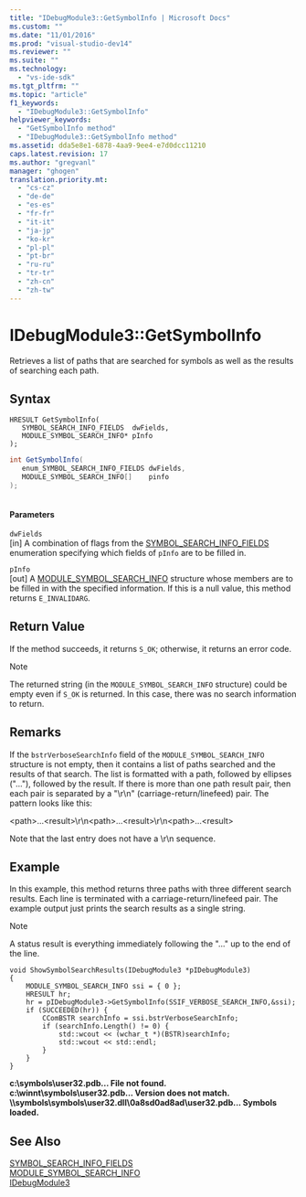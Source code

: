 ```yaml
---
title: "IDebugModule3::GetSymbolInfo | Microsoft Docs"
ms.custom: ""
ms.date: "11/01/2016"
ms.prod: "visual-studio-dev14"
ms.reviewer: ""
ms.suite: ""
ms.technology: 
  - "vs-ide-sdk"
ms.tgt_pltfrm: ""
ms.topic: "article"
f1_keywords: 
  - "IDebugModule3::GetSymbolInfo"
helpviewer_keywords: 
  - "GetSymbolInfo method"
  - "IDebugModule3::GetSymbolInfo method"
ms.assetid: dda5e8e1-6878-4aa9-9ee4-e7d0dcc11210
caps.latest.revision: 17
ms.author: "gregvanl"
manager: "ghogen"
translation.priority.mt: 
  - "cs-cz"
  - "de-de"
  - "es-es"
  - "fr-fr"
  - "it-it"
  - "ja-jp"
  - "ko-kr"
  - "pl-pl"
  - "pt-br"
  - "ru-ru"
  - "tr-tr"
  - "zh-cn"
  - "zh-tw"
---
```

# IDebugModule3::GetSymbolInfo
Retrieves a list of paths that are searched for symbols as well as the results of searching each path.  
  
## Syntax  
  
```cpp#  
HRESULT GetSymbolInfo(  
   SYMBOL_SEARCH_INFO_FIELDS  dwFields,  
   MODULE_SYMBOL_SEARCH_INFO* pInfo  
);  
```  
  
```c#  
int GetSymbolInfo(  
   enum_SYMBOL_SEARCH_INFO_FIELDS dwFields,   
   MODULE_SYMBOL_SEARCH_INFO[]    pinfo  
);  
  
```  
  
#### Parameters  
 `dwFields`  
 [in] A combination of flags from the [SYMBOL_SEARCH_INFO_FIELDS](../../../extensibility/debugger/reference/symbol-search-info-fields.md) enumeration specifying which fields of `pInfo` are to be filled in.  
  
 `pInfo`  
 [out] A [MODULE_SYMBOL_SEARCH_INFO](../../../extensibility/debugger/reference/module-symbol-search-info.md) structure whose members are to be filled in with the specified information. If this is a null value, this method returns `E_INVALIDARG`.  
  
## Return Value  
 If the method succeeds, it returns `S_OK`; otherwise, it returns an error code.  
  
> [!NOTE]
>  The returned string (in the `MODULE_SYMBOL_SEARCH_INFO` structure) could be empty even if `S_OK` is returned. In this case, there was no search information to return.  
  
## Remarks  
 If the `bstrVerboseSearchInfo` field of the `MODULE_SYMBOL_SEARCH_INFO` structure is not empty, then it contains a list of paths searched and the results of that search. The list is formatted with a path, followed by ellipses ("..."), followed by the result. If there is more than one path result pair, then each pair is separated by a "\r\n" (carriage-return/linefeed) pair. The pattern looks like this:  
  
 \<path>...\<result>\r\n\<path>...\<result>\r\n\<path>...\<result>  
  
 Note that the last entry does not have a \r\n sequence.  
  
## Example  
 In this example, this method returns three paths with three different search results. Each line is terminated with a carriage-return/linefeed pair. The example output just prints the search results as a single string.  
  
> [!NOTE]
>  A status result is everything immediately following the "..." up to the end of the line.  
  
```cpp#  
void ShowSymbolSearchResults(IDebugModule3 *pIDebugModule3)  
{  
    MODULE_SYMBOL_SEARCH_INFO ssi = { 0 };  
    HRESULT hr;  
    hr = pIDebugModule3->GetSymbolInfo(SSIF_VERBOSE_SEARCH_INFO,&ssi);  
    if (SUCCEEDED(hr)) {  
        CComBSTR searchInfo = ssi.bstrVerboseSearchInfo;  
        if (searchInfo.Length() != 0) {  
            std::wcout << (wchar_t *)(BSTR)searchInfo;  
            std::wcout << std::endl;  
        }  
    }  
}  
```  
  
 **c:\symbols\user32.pdb... File not found.**  
**c:\winnt\symbols\user32.pdb... Version does not match.**  
**\\\symbols\symbols\user32.dll\0a8sd0ad8ad\user32.pdb... Symbols loaded.**   
## See Also  
 [SYMBOL_SEARCH_INFO_FIELDS](../../../extensibility/debugger/reference/symbol-search-info-fields.md)   
 [MODULE_SYMBOL_SEARCH_INFO](../../../extensibility/debugger/reference/module-symbol-search-info.md)   
 [IDebugModule3](../../../extensibility/debugger/reference/idebugmodule3.md)